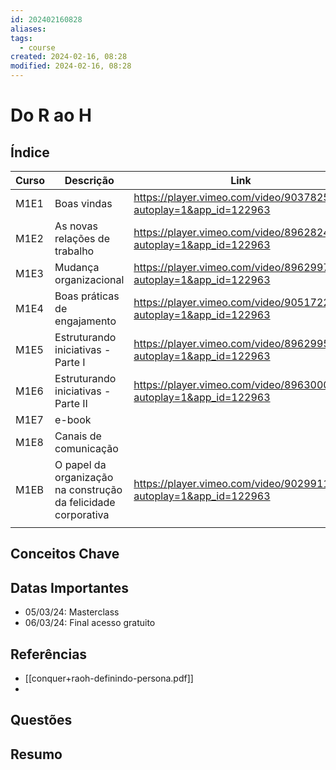 ```yaml
---
id: 202402160828
aliases: 
tags:
  - course
created: 2024-02-16, 08:28
modified: 2024-02-16, 08:28
---
```

# Do R ao H

## Índice

| Curso | Descrição | Link |
| ---- | ---- | ---- |
| M1E1 | Boas vindas | https://player.vimeo.com/video/903782575?autoplay=1&app_id=122963 |
| M1E2 | As novas relações de trabalho | https://player.vimeo.com/video/896282472?autoplay=1&app_id=122963 |
| M1E3 | Mudança organizacional | https://player.vimeo.com/video/896299743?autoplay=1&app_id=122963 |
| M1E4 | Boas práticas de engajamento | https://player.vimeo.com/video/905172293?autoplay=1&app_id=122963 |
| M1E5 | Estruturando iniciativas - Parte I | https://player.vimeo.com/video/896299505?autoplay=1&app_id=122963 |
| M1E6 | Estruturando iniciativas - Parte II | https://player.vimeo.com/video/896300077?autoplay=1&app_id=122963 |
| M1E7 | e-book |  |
| M1E8 | Canais de comunicação |  |
| M1EB | O papel da organização na construção da felicidade corporativa | https://player.vimeo.com/video/902991149?autoplay=1&app_id=122963 |
|  |  |  |
## Conceitos Chave

## Datas Importantes

- 05/03/24: Masterclass
- 06/03/24: Final acesso gratuito

## Referências

- [[conquer+raoh-definindo-persona.pdf]]
- 
## Questões

## Resumo
